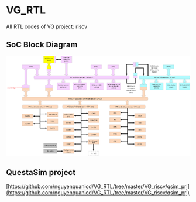 # VG_RTL
All RTL codes of VG project: riscv

## SoC Block Diagram
![VG MCU SoC block diagram](assets/img/soc.png)

## QuestaSim project
[https://github.com/nguyenquanicd/VG_RTL/tree/master/VG_riscv/qsim_prj](https://github.com/nguyenquanicd/VG_RTL/tree/master/VG_riscv/qsim_prj)
